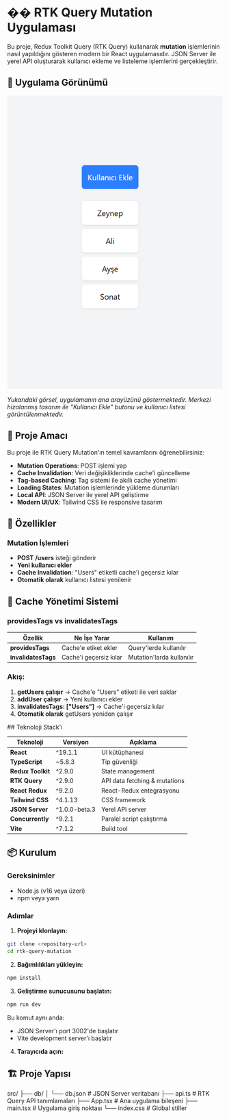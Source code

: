# �� RTK Query Mutation Uygulaması

Bu proje, Redux Toolkit Query (RTK Query) kullanarak **mutation** işlemlerinin nasıl yapıldığını gösteren modern bir React uygulamasıdır. JSON Server ile yerel API oluşturarak kullanıcı ekleme ve listeleme işlemlerini gerçekleştirir.

## 📱 Uygulama Görünümü

![RTK Query Mutation Uygulaması](../rtk-query-mutation//output-rtk-mutation.png)

*Yukarıdaki görsel, uygulamanın ana arayüzünü göstermektedir. Merkezi hizalanmış tasarım ile "Kullanıcı Ekle" butonu ve kullanıcı listesi görüntülenmektedir.*

## 🎯 Proje Amacı

Bu proje ile RTK Query Mutation'ın temel kavramlarını öğrenebilirsiniz:

- **Mutation Operations**: POST işlemi yap
- **Cache Invalidation**: Veri değişikliklerinde cache'i güncelleme
- **Tag-based Caching**: Tag sistemi ile akıllı cache yönetimi
- **Loading States**: Mutation işlemlerinde yükleme durumları
- **Local API**: JSON Server ile yerel API geliştirme
- **Modern UI/UX**: Tailwind CSS ile responsive tasarım

## 🚀 Özellikler

### Mutation İşlemleri
- **POST /users** isteği gönderir
- **Yeni kullanıcı ekler**
- **Cache Invalidation**: "Users" etiketli cache'i geçersiz kılar
- **Otomatik olarak** kullanıcı listesi yenilenir

## 🔄 Cache Yönetimi Sistemi

### providesTags vs invalidatesTags

| Özellik | Ne İşe Yarar | Kullanım |
|---------|---------------|----------|
| **providesTags** | Cache'e etiket ekler | Query'lerde kullanılır |
| **invalidatesTags** | Cache'i geçersiz kılar | Mutation'larda kullanılır |

### Akış:

1. **getUsers çalışır** → Cache'e "Users" etiketi ile veri saklar
2. **addUser çalışır** → Yeni kullanıcı ekler
3. **invalidatesTags: ["Users"]** → Cache'i geçersiz kılar
4. **Otomatik olarak** getUsers yeniden çalışır



##️ Teknoloji Stack'i

| Teknoloji | Versiyon | Açıklama |
|-----------|----------|----------|
| **React** | ^19.1.1 | UI kütüphanesi |
| **TypeScript** | ~5.8.3 | Tip güvenliği |
| **Redux Toolkit** | ^2.9.0 | State management |
| **RTK Query** | ^2.9.0 | API data fetching & mutations |
| **React Redux** | ^9.2.0 | React-Redux entegrasyonu |
| **Tailwind CSS** | ^4.1.13 | CSS framework |
| **JSON Server** | ^1.0.0-beta.3 | Yerel API server |
| **Concurrently** | ^9.2.1 | Paralel script çalıştırma |
| **Vite** | ^7.1.2 | Build tool |

## 📦 Kurulum

### Gereksinimler
- Node.js (v16 veya üzeri)
- npm veya yarn

### Adımlar

1. **Projeyi klonlayın:**
```bash
git clone <repository-url>
cd rtk-query-mutation
```

2. **Bağımlılıkları yükleyin:**
```bash
npm install
```

3. **Geliştirme sunucusunu başlatın:**
```bash
npm run dev
```

Bu komut aynı anda:
- JSON Server'ı port 3002'de başlatır
- Vite development server'ı başlatır

4. **Tarayıcıda açın:**

## 🏗️ Proje Yapısı
src/
├── db/
│ └── db.json # JSON Server veritabanı
├── api.ts # RTK Query API tanımlamaları
├── App.tsx # Ana uygulama bileşeni
├── main.tsx # Uygulama giriş noktası
└── index.css # Global stiller
